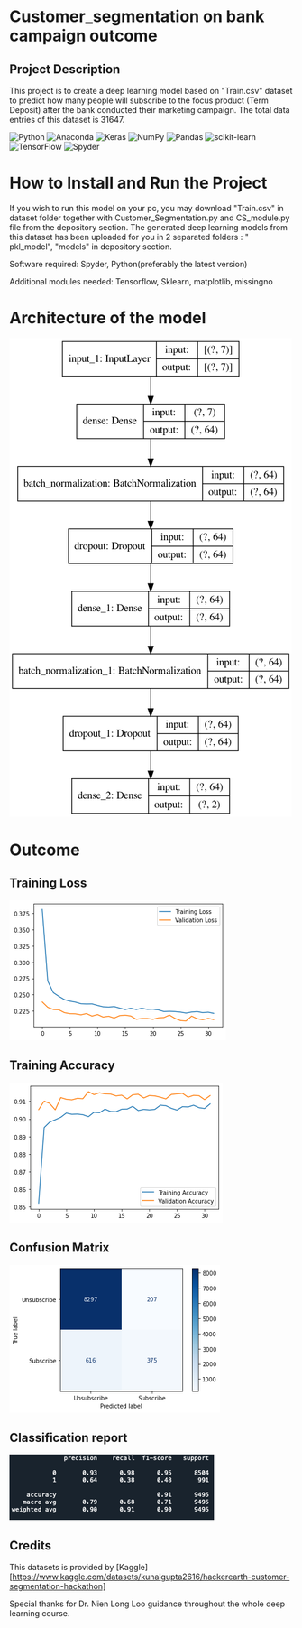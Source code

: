 # Customer_segmentation on bank campaign outcome
 
## Project Description 
This project is to create a deep learning model based on "Train.csv" dataset to predict how many people will subscribe to the focus product (Term Deposit) after the bank conducted their marketing campaign. The total data entries of this dataset is 31647. 
 
![Python](https://img.shields.io/badge/python-3670A0?style=for-the-badge&logo=python&logoColor=ffdd54)
 ![Anaconda](https://img.shields.io/badge/Anaconda-%2344A833.svg?style=for-the-badge&logo=anaconda&logoColor=white)
 ![Keras](https://img.shields.io/badge/Keras-%23D00000.svg?style=for-the-badge&logo=Keras&logoColor=white)
 ![NumPy](https://img.shields.io/badge/numpy-%23013243.svg?style=for-the-badge&logo=numpy&logoColor=white)
 ![Pandas](https://img.shields.io/badge/pandas-%23150458.svg?style=for-the-badge&logo=pandas&logoColor=white)
 ![scikit-learn](https://img.shields.io/badge/scikit--learn-%23F7931E.svg?style=for-the-badge&logo=scikit-learn&logoColor=white)
 ![TensorFlow](https://img.shields.io/badge/TensorFlow-%23FF6F00.svg?style=for-the-badge&logo=TensorFlow&logoColor=white)
![Spyder](https://img.shields.io/badge/Spyder-838485?style=for-the-badge&logo=spyder%20ide&logoColor=maroon)

# How to Install and Run the Project 
If you wish to run this model on your pc, you may download "Train.csv" in dataset folder together with Customer_Segmentation.py and CS_module.py file from the depository section. The generated deep learning models from this dataset has been uploaded for you in 2 separated folders : " pkl_model", "models" in depository section. 

Software required: Spyder, Python(preferably the latest version) 

Additional modules needed: Tensorflow, Sklearn, matplotlib, missingno

# Architecture of the model 
![alt text](https://github.com/CHuiV123/Customer_segmentation/blob/5bbb945eb375638e9e2c26250e8ffcad2cef55eb/static/Tensor_flow_model.png)

# Outcome 
## Training Loss 
![alt text](https://github.com/CHuiV123/Customer_segmentation/blob/5bbb945eb375638e9e2c26250e8ffcad2cef55eb/static/Training%20Loss.png)

## Training Accuracy 
![alt text](https://github.com/CHuiV123/Customer_segmentation/blob/5bbb945eb375638e9e2c26250e8ffcad2cef55eb/static/Training%20Accuracy.png)

## Confusion Matrix 
![alt text](https://github.com/CHuiV123/Customer_segmentation/blob/5bbb945eb375638e9e2c26250e8ffcad2cef55eb/static/Confusion%20Matrix.png)

## Classification report 
![alt text](https://github.com/CHuiV123/Customer_segmentation/blob/5bbb945eb375638e9e2c26250e8ffcad2cef55eb/static/Classification%20report.png)



## Credits
This datasets is provided by [Kaggle] [https://www.kaggle.com/datasets/kunalgupta2616/hackerearth-customer-segmentation-hackathon] 

Special thanks for Dr. Nien Long Loo guidance throughout the whole deep learning course. 
